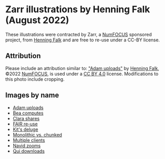 # Zarr illustrations by Henning Falk (August 2022)

These illustrations were contracted by Zarr, a [NumFOCUS](https://numfocus.org) sponsored project, from [Henning Falk](https://twitter.com/DrHenningFalk) and are free to re-use under a CC-BY license.

## Attribution

Please include an attribution similar to: ["Adam uploads"](https://github.com/zarr-developers/zarr-illustrations-falk-2022/blob/main/adam-uploads.pdf) by [Henning Falk](https://twitter.com/DrHenningFalk), ©2022 [NumFOCUS](https://numfocus.org/), is used under a [CC BY 4.0](https://creativecommons.org/licenses/by/4.0/) license. Modifications to this photo include cropping.

## Images by name

- [Adam uploads](./adam-uploads.pdf)
- [Bea computes](./bea-computes.pdf)
- [Clara shares](./clara-shares.pdf)
- [FAIR re-use](./fair-reuse.pdf)
- [Kit's deluge](./kits-deluge.pdf)
- [Monolithic vs. chunked](./monolithic-vs-chunked.pdf)
- [Multiple clients](./multiple-clients.pdf)
- [Navid zooms](./navid-zooms.pdf)
- [Qui downloads](./qui-downloads.pdf)
